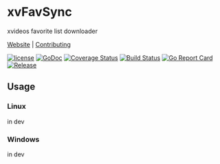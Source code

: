 # xvFavSync
xvideos favorite list downloader

[Website](https://www.riftbit.com) | [Contributing](https://www.riftbit.com/How-to-Contribute)

[![license](https://img.shields.io/github/license/Riftbit/xvFavSync.svg)](LICENSE)
[![GoDoc](http://img.shields.io/badge/go-documentation-blue.svg?style=flat-square)](https://godoc.org/github.com/RiftBit/xvFavSync)
[![Coverage Status](https://coveralls.io/repos/github/RiftBit/xvFavSync/badge.svg?branch=master)](https://coveralls.io/github/RiftBit/xvFavSync?branch=master)
[![Build Status](https://travis-ci.org/RiftBit/xvFavSync.svg?branch=master)](https://travis-ci.org/RiftBit/xvFavSync)
[![Go Report Card](https://goreportcard.com/badge/github.com/RiftBit/xvFavSync)](https://goreportcard.com/report/github.com/RiftBit/xvFavSync)
[![Release](https://img.shields.io/badge/release-v1.0.0-blue.svg?style=flat)](https://github.com/RiftBit/xvFavSync/releases)

## Usage
### Linux
in dev

### Windows
in dev
